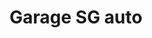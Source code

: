 ---
title: "Garage SG auto"
url: /saint-martin-de-londres/garage-sg-auto/
shop: réparation de voitures
---